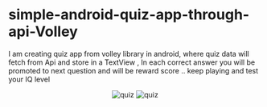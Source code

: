 # simple-android-quiz-app-through-api-Volley

I am creating quiz app from volley library in android, where quiz data will fetch from Api and store in a TextView , In each correct answer you will be promoted to next question and will be reward score .. keep playing and test your IQ level

<p align="center">
  <img src="http://www.codingwithjks.tech/Github/111.jpg" alt="quiz"/>
    <img src="http://www.codingwithjks.tech/Github/222.jpg" alt="quiz"/>
  </p>
